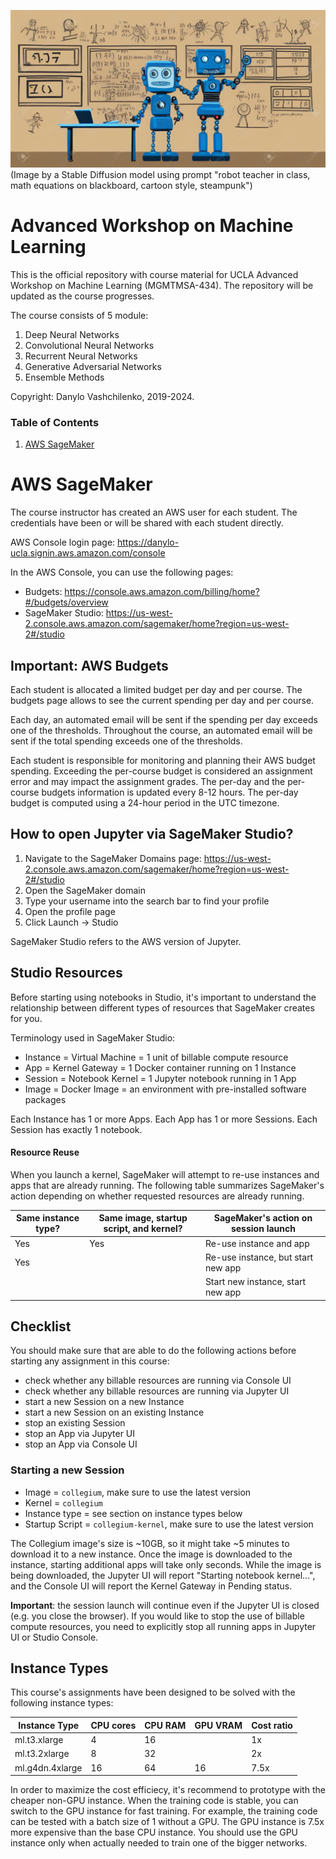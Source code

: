 ![Robot teacher in class in front of a blackboard with math equations](./header.png)
(Image by a Stable Diffusion model using prompt "robot teacher in class, math equations on blackboard, cartoon style, steampunk")

# Advanced Workshop on Machine Learning

This is the official repository with course material for UCLA Advanced Workshop on Machine Learning (MGMTMSA-434).
The repository will be updated as the course progresses.

The course consists of 5 module:
1. Deep Neural Networks
2. Convolutional Neural Networks
3. Recurrent Neural Networks
4. Generative Adversarial Networks
5. Ensemble Methods

Copyright: Danylo Vashchilenko, 2019-2024.

### Table of Contents
1. [AWS SageMaker](#jupyter-on-aws-sagemaker)

# AWS SageMaker

The course instructor has created an AWS user for each student. 
The credentials have been or will be shared with each student directly.

AWS Console login page: https://danylo-ucla.signin.aws.amazon.com/console

In the AWS Console, you can use the following pages:
* Budgets: https://console.aws.amazon.com/billing/home?#/budgets/overview
* SageMaker Studio: https://us-west-2.console.aws.amazon.com/sagemaker/home?region=us-west-2#/studio

## Important: AWS Budgets
Each student is allocated a limited budget per day and per course. 
The budgets page allows to see the current spending per day and per course.

Each day, an automated email will be sent if the spending per day exceeds one of the thresholds.
Throughout the course, an automated email will be sent if the total spending exceeds one of the thresholds.

Each student is responsible for monitoring and planning their AWS budget spending. Exceeding the per-course budget
is considered an assignment error and may impact the assignment grades.
The per-day and the per-course budgets information is updated every 8-12 hours. 
The per-day budget is computed using a 24-hour period in the UTC timezone.

## How to open Jupyter via SageMaker Studio?

1. Navigate to the SageMaker Domains page: https://us-west-2.console.aws.amazon.com/sagemaker/home?region=us-west-2#/studio
2. Open the SageMaker domain
3. Type your username into the search bar to find your profile
4. Open the profile page
5. Click Launch -> Studio

SageMaker Studio refers to the AWS version of Jupyter.

## Studio Resources

Before starting using notebooks in Studio, it's important to understand the relationship
between different types of resources that SageMaker creates for you.

Terminology used in SageMaker Studio:
* Instance = Virtual Machine = 1 unit of billable compute resource
* App = Kernel Gateway = 1 Docker container running on 1 Instance
* Session = Notebook Kernel = 1 Jupyter notebook running in 1 App
* Image = Docker Image = an environment with pre-installed software packages

Each Instance has 1 or more Apps.
Each App has 1 or more Sessions.
Each Session has exactly 1 notebook.

#### Resource Reuse
When you launch a kernel, SageMaker will attempt to re-use instances and apps that are already running.
The following table summarizes SageMaker's action depending on whether requested resources are already running.

|Same instance type?|Same image, startup script, and kernel?|SageMaker's action on session launch|
|--|--|--|
|Yes|Yes|Re-use instance and app
|Yes||Re-use instance, but start new app
|||Start new instance, start new app

## Checklist
You should make sure that are able to do the following actions before starting any assignment in this course:
* check whether any billable resources are running via Console UI
* check whether any billable resources are running via Jupyter UI
* start a new Session on a new Instance
* start a new Session on an existing Instance
* stop an existing Session
* stop an App via Jupyter UI
* stop an App via Console UI

### Starting a new Session

* Image = `collegium`, make sure to use the latest version
* Kernel = `collegium`
* Instance type = see section on instance types below
* Startup Script = `collegium-kernel`, make sure to use the latest version

The Collegium image's size is ~10GB, so it might take ~5 minutes to download it to a new instance.
Once the image is downloaded to the instance, starting additional apps will take only seconds.
While the image is being downloaded, the Jupyter UI will report "Starting notebook kernel...", and the Console UI will report the Kernel Gateway in Pending status.

**Important**: the session launch will continue even if the Jupyter UI is closed (e.g. you close the browser).
If you would like to stop the use of billable compute resources, you need to explicitly stop all running apps in Jupyter UI or Studio Console.


## Instance Types

This course's assignments have been designed to be solved with the following instance types:

|Instance Type|CPU cores|CPU RAM|GPU VRAM|Cost ratio|
|--|--|--|--|--|
|ml.t3.xlarge|4|16||1x|
|ml.t3.2xlarge|8|32||2x|
|ml.g4dn.4xlarge|16|64|16|7.5x|

In order to maximize the cost efficiecy, it's recommend to prototype with the cheaper non-GPU instance.
When the training code is stable, you can switch to the GPU instance for fast training.
For example, the training code can be tested with a batch size of 1 without a GPU. 
The GPU instance is 7.5x more expensive than the base CPU instance.
You should use the GPU instance only when actually needed to train one of the bigger networks.


